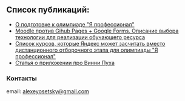 ## Список публикаций:

- [О подготовке к олимпиаде "Я профессионал"](articles/yandex/PREPARE_I_PROFESSIONAL.md)
- [Moodle против Gihub Pages + Google Forms. Oписание выбора технологии для реализации обучающего ресурса](articles/course/MOODLEVSGIHUBPAGES.md)
- [Cписок курсов, которые Яндекс может засчитать вместо дистанционного отборочного этапа для олимпиады "Я профессионал"](articles/yandex/COURSES.md)
- [Cтатья о приложении про Винни Пуха](articles/puh/PUH.md)



### Контакты

email: alexeyosetsky@gmail.com
